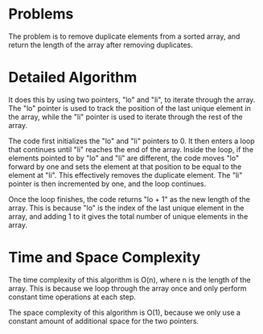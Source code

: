# Problems

The problem is to remove duplicate elements from a sorted array, and return the length of the array after removing duplicates.

# Detailed Algorithm
It does this by using two pointers, "lo" and "li", to iterate through the array. The "lo" pointer is used to track the position of the last unique element in the array, while the "li" pointer is used to iterate through the rest of the array.

The code first initializes the "lo" and "li" pointers to 0. It then enters a loop that continues until "li" reaches the end of the array. Inside the loop, if the elements pointed to by "lo" and "li" are different, the code moves "lo" forward by one and sets the element at that position to be equal to the element at "li". This effectively removes the duplicate element. The "li" pointer is then incremented by one, and the loop continues.

Once the loop finishes, the code returns "lo + 1" as the new length of the array. This is because "lo" is the index of the last unique element in the array, and adding 1 to it gives the total number of unique elements in the array.
# Time and Space Complexity

The time complexity of this algorithm is O(n), where n is the length of the array. This is because we loop through the array once and only perform constant time operations at each step.

The space complexity of this algorithm is O(1), because we only use a constant amount of additional space for the two pointers.
